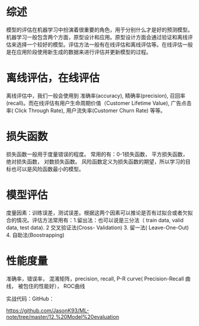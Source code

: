 #  综述

模型的评估在机器学习中扮演着很重要的角色，用于分别什么才是好的预测模型。机器学习一般包含两个方面，原型设计和应用。原型设计方面会通过验证和离线评估来选择一个较好的模型。评估方法一般有在线评估和离线评估等。在线评估一般是在应用阶段使用新生成的数据来进行评估并更新模型的过程。

 #   离线评估，在线评估

离线评估中，我们一般会使用到 准确率(accuracy), 精确率(precision), 召回率(recall)。而在线评估有用户生命周期价值（Customer Lifetime Value), 广告点击率( Click Through Rate), 用户流失率(Customer Churn Rate) 等等。

  #  损失函数

损失函数一般用于度量错误的程度。 常用的有：0-1损失函数， 平方损失函数，绝对损失函数， 对数损失函数。 风险函数定义为损失函数的期望，所以学习的目标也可以是风险函数最小的模型。

   # 模型评估

度量因素：训练误差，测试误差。根据这两个因素可以推论是否有过拟合或者欠拟合的情况。评估方法常用有：1.留出法：也可以说是三分法（ train data, valid data, test data). 2 交叉验证法(Cross- Validation) 3. 留一法( Leave-One-Out) 4. 自助法(Boostrapping)

   # 性能度量

准确率，错误率， 混淆矩阵，precision, recall, P-R curve(  Precision-Recall 曲线， 被包住的性能好）， ROC曲线

实战代码：GitHub：

https://github.com/JasonK93/ML-note/tree/master/12.%20Model%20evaluation




